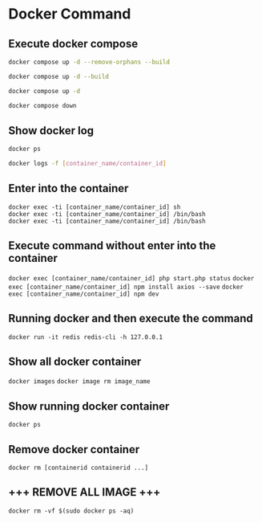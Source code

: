 # Docker Command

## Execute docker compose

```bash
docker compose up -d --remove-orphans --build
```

```bash
docker compose up -d --build
```

```bash
docker compose up -d
```

```bash
docker compose down
```

## Show docker log

```bash
docker ps
```

```bash
docker logs -f [container_name/container_id]
```

## Enter into the container

```docker exec -ti [container_name/container_id] sh```  
```docker exec -ti [container_name/container_id] /bin/bash```  
```docker exec -ti [container_name/container_id] /bin/bash```

## Execute command without enter into the container

```docker exec [container_name/container_id] php start.php status```
```docker exec [container_name/container_id] npm install axios --save```
```docker exec [container_name/container_id] npm dev```

## Running docker and then execute the command

```docker run -it redis redis-cli -h 127.0.0.1```

## Show all docker container

```docker images```
```docker image rm image_name```

## Show running docker container

```docker ps```

## Remove docker container

```docker rm [containerid containerid ...]```

## +++ REMOVE ALL IMAGE +++

```docker rm -vf $(sudo docker ps -aq)```
